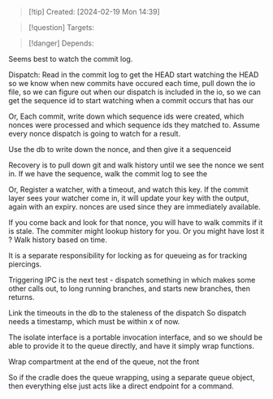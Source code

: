 
>[!tip] Created: [2024-02-19 Mon 14:39]

>[!question] Targets: 

>[!danger] Depends: 

Seems best to watch the commit log.

Dispatch:
Read in the commit log to get the HEAD
start watching the HEAD so we know when new commits have occured
each time, pull down the io file, so we can figure out when our dispatch is included in the io, so we can get the sequence id to start watching
when a commit occurs that has our

Or,
Each commit, write down which sequence ids were created, which nonces were processed and which sequence ids they matched to.
Assume every nonce dispatch is going to watch for a result.

Use the db to write down the nonce, and then give it a sequenceid


Recovery is to pull down git and walk history until we see the nonce we sent in.
If we have the sequence, walk the commit log to see the

Or,
Register a watcher, with a timeout, and watch this key.
If the commit layer sees your watcher come in, it will update your key with the output, again with an expiry.
nonces are used since they are immediately available.

If you come back and look for that nonce, you will have to walk commits if it is stale.
The commiter might lookup history for you.
Or you might have lost it ?
Walk history based on time.

It is a separate responsibility for locking as for queueing as for tracking piercings.

Triggering IPC is the next test - dispatch something in which makes some other calls out, to long running branches, and starts new branches, then returns.

Link the timeouts in the db to the staleness of the dispatch
So dispatch needs a timestamp, which must be within x of now.

The isolate interface is a portable invocation interface, and so we should be able to provide it to the queue directly, and have it simply wrap functions.

Wrap compartment at the end of the queue, not the front

So if the cradle does the queue wrapping, using a separate queue object, then everything else just acts like a direct endpoint for a command.